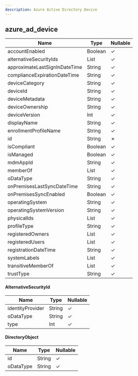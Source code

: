 ```yaml
---
description: Azure Active Directory Device
---
```

azure_ad_device
---------------

| **Name**                      | **Type**                    | **Nullable** |
| ----------------------------- | --------------------------- | ------------ |
| accountEnabled                | Boolean                     | &check;      |
| alternativeSecurityIds        | List<AlternativeSecurityId> | &check;      |
| approximateLastSignInDateTime | String                      | &check;      |
| complianceExpirationDateTime  | String                      | &check;      |
| deviceCategory                | String                      | &check;      |
| deviceId                      | String                      | &check;      |
| deviceMetadata                | String                      | &check;      |
| deviceOwnership               | String                      | &check;      |
| deviceVersion                 | Int                         | &check;      |
| displayName                   | String                      | &check;      |
| enrollmentProfileName         | String                      | &check;      |
| id                            | String                      | &cross;      |
| isCompliant                   | Boolean                     | &check;      |
| isManaged                     | Boolean                     | &check;      |
| mdmAppId                      | String                      | &check;      |
| memberOf                      | List<DirectoryObject>       | &check;      |
| oDataType                     | String                      | &check;      |
| onPremisesLastSyncDateTime    | String                      | &check;      |
| onPremisesSyncEnabled         | Boolean                     | &check;      |
| operatingSystem               | String                      | &check;      |
| operatingSystemVersion        | String                      | &check;      |
| physicalIds                   | List<String>                | &check;      |
| profileType                   | String                      | &check;      |
| registeredOwners              | List<DirectoryObject>       | &check;      |
| registeredUsers               | List<DirectoryObject>       | &check;      |
| registrationDateTime          | String                      | &check;      |
| systemLabels                  | List<String>                | &check;      |
| transitiveMemberOf            | List<DirectoryObject>       | &check;      |
| trustType                     | String                      | &check;      |

#### AlternativeSecurityId
| **Name**         | **Type** | **Nullable** |
| ---------------- | -------- | ------------ |
| identityProvider | String   | &check;      |
| oDataType        | String   | &check;      |
| type             | Int      | &check;      |

#### DirectoryObject
| **Name**  | **Type** | **Nullable** |
| --------- | -------- | ------------ |
| id        | String   | &check;      |
| oDataType | String   | &check;      |
